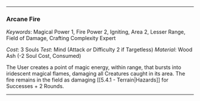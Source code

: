 ___

### Arcane Fire

*Keywords*: Magical Power 1, Fire Power 2, Igniting, Area 2, Lesser Range, Field of Damage, Crafting Complexity Expert

*Cost*: 3 Souls
*Test*: Mind (Attack *or* Difficulty 2 if Targetless)
*Material*: Wood Ash (-2 Soul Cost, Consumed)

The User creates a point of magic energy, within range, that bursts into iridescent magical flames, damaging all Creatures caught in its area. The fire remains in the field as damaging [[5.4.1 - Terrain|Hazards]] for Successes + 2 Rounds.

___